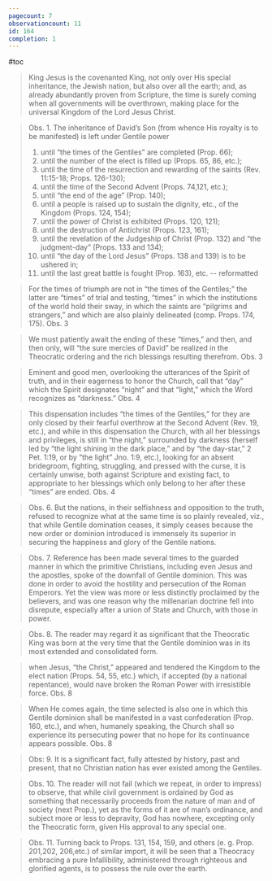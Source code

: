 ```yaml
---
pagecount: 7
observationcount: 11
id: 164
completion: 1
---
```

#toc

>King Jesus is the covenanted King, not only over His special inheritance, the Jewish nation, but also over all the earth; and, as already abundantly proven from Scripture, the time is surely coming when all governments will be overthrown, making place for the universal Kingdom of the Lord Jesus Christ.

>Obs. 1. The inheritance of David’s Son (from whence His royalty is to be manifested) is left under Gentile power 
>1. until “the times of the Gentiles” are completed (Prop. 66); 
>2. until the number of the elect is filled up (Props. 65, 86, etc.); 
>3. until the time of the resurrection and rewarding of the saints (Rev. 11:15-18; Props. 126-130); 
>4. until the time of the Second Advent (Props. 74,121, etc.); 
>5. until “the end of the age” (Prop. 140); 
>6. until a people is raised up to sustain the dignity, etc., of the Kingdom (Props. 124, 154); 
>7. until the power of Christ is exhibited (Props. 120, 121); 
>8. until the destruction of Antichrist (Props. 123, 161); 
>9. until the revelation of the Judgeship of Christ (Prop. 132) and “the judgment-day” (Props. 133 and 134); 
>10. until “the day of the Lord Jesus” (Props. 138 and 139) is to be ushered in; 
>11. until the last great battle is fought (Prop. 163), etc.
>-- reformatted

>For the times of triumph are not in “the times of the Gentiles;” the latter are “times” of trial and testing, “times” in which the institutions of the world hold their sway, in which the saints are “pilgrims and strangers,” and which are also plainly delineated (comp. Props. 174, 175).
>Obs. 3

>We must patiently await the ending of these “times,” and then, and then only, will “the sure mercies of David” be realized in the Theocratic ordering and the rich blessings resulting therefrom.
>Obs. 3

>Eminent and good men, overlooking the utterances of the Spirit of truth, and in their eagerness to honor the Church, call that “day” which the Spirit designates “night” and that “light,” which the Word recognizes as “darkness.”
>Obs. 4

>This dispensation includes “the times of the Gentiles,” for they are only closed by their fearful overthrow at the Second Advent (Rev. 19, etc.), and while in this dispensation the Church, with all her blessings and privileges, is still in “the night,” surrounded by darkness (herself led by “the light shining in the dark place,” and by “the day-star,” 2 Pet. 1:19, or by “the light” Jno. 1:9, etc.), looking for an absent bridegroom, fighting, struggling, and pressed with the curse, it is certainly unwise, both against Scripture and existing fact, to appropriate to her blessings which only belong to her after these “times” are ended.
>Obs. 4

>Obs. 6. But the nations, in their selfishness and opposition to the truth, refused to recognize what at the same time is so plainly revealed, viz., that while Gentile domination ceases, it simply ceases because the new order or dominion introduced is immensely its superior in securing the happiness and glory of the Gentile nations.

>Obs. 7. Reference has been made several times to the guarded manner in which the primitive Christians, including even Jesus and the apostles, spoke of the downfall of Gentile dominion. This was done in order to avoid the hostility and persecution of the Roman Emperors. Yet the view was more or less distinctly proclaimed by the believers, and was one reason why the millenarian doctrine fell into disrepute, especially after a union of State and Church, with those in power.

>Obs. 8. The reader may regard it as significant that the Theocratic King was born at the very time that the Gentile dominion was in its most extended and consolidated form.

>when Jesus, “the Christ,” appeared and tendered the Kingdom to the elect nation (Props. 54, 55, etc.) which, if accepted (by a national repentance), would nave broken the Roman Power with irresistible force.
>Obs. 8

>When He comes again, the time selected is also one in which this Gentile dominion shall be manifested in a vast confederation (Prop. 160, etc.), and when, humanely speaking, the Church shall so experience its persecuting power that no hope for its continuance appears possible.
>Obs. 8

>Obs: 9. It is a significant fact, fully attested by history, past and present, that no Christian nation has ever existed among the Gentiles.

>Obs. 10. The reader will not fail (which we repeat, in order to impress) to observe, that while civil government is ordained by God as something that necessarily proceeds from the nature of man and of society (next Prop.), yet as the forms of it are of man’s ordinance, and subject more or less to depravity, God has nowhere, excepting only the Theocratic form, given His approval to any special one.

>Obs. 11. Turning back to Props. 131, 154, 159, and others (e. g. Prop. 201,202, 206,etc.) of similar import, it will be seen that a Theocracy embracing a pure Infallibility, administered through righteous and glorified agents, is to possess the rule over the earth.